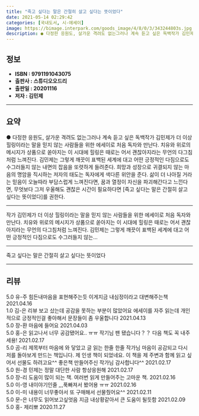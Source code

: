 ```yaml
---
title: "죽고 싶다는 말은 간절히 살고 싶다는 뜻이었다"
date: 2021-05-14 02:29:42
categories: [국내도서, 시-에세이]
image: https://bimage.interpark.com/goods_image/4/8/0/3/343244803s.jpg
description: ● 다정한 응원도, 살가운 격려도 없는그러나 계속 듣고 싶은 독백작가 김민제가 더 이상 힐링이라는 말을 믿지 않는 사람들을 위한 에세이로 처음 독자와 만난다. 치유와 위로의 메시지가 상품으로 쏟아지는 이 시대에 힐링은 때로는 어서 괜찮아지라는 무언의 다그침처럼 느껴진다. 김민제는 그렇
---
```


## **정보**

- **ISBN : 9791191043075**
- **출판사 : 스튜디오오드리**
- **출판일 : 20201116**
- **저자 : 김민제**

------



## **요약**

●  다정한 응원도, 살가운 격려도 없는그러나 계속 듣고 싶은 독백작가 김민제가 더 이상 힐링이라는 말을 믿지 않는 사람들을 위한 에세이로 처음 독자와 만난다. 치유와 위로의 메시지가 상품으로 쏟아지는 이 시대에 힐링은 때로는 어서 괜찮아지라는 무언의 다그침처럼 느껴진다. 김민제는 그렇게 깨끗이 표백된 세계에 대고 어떤 긍정적인 다짐으로도 수그러들지 않는 내면의 잡음을 또렷하게 들려준다. 희망과 성장으로 귀결되지 않는 마음의 명암을 직시하는 저자의 태도는 독자에게 색다른 위안을 준다. 삶이 더 나아질 거라는 믿음이 오늘따라 부담스럽게 느껴진다면, 꿈과 열정이 자신을 파괴해간다고 느낀다면, 무엇보다 그저 우울해도 괜찮은 시간이 필요하다면 [죽고 싶다는 말은 간절히 살고 싶다는 뜻이었다]를 권한다.

------

작가 김민제가 더 이상 힐링이라는 말을 믿지 않는 사람들을 위한 에세이로 처음 독자와 만난다. 치유와 위로의 메시지가 상품으로 쏟아지는 이 시대에 힐링은 때로는 어서 괜찮아지라는 무언의 다그침처럼 느껴진다. 김민제는 그렇게 깨끗이 표백된 세계에 대고 어떤 긍정적인 다짐으로도 수그러들지 않는... 

------


죽고 싶다는 말은 간절히 살고 싶다는 뜻이었다 

------


## **리뷰** 

5.0 유-주 힘든내마음을 표현해주는듯 이게지금 내심정이라고 대변해주는책 2021.04.16 <br/>1.0 김-은 리뷰 보고 샀는데 공감을 못하는 부분이 많았어요 
에세이를 자주 읽는데 개인적으로 긍정적인걸 좋아해서 
문장들이 좀 우울합니다 2021.04.13 <br/>5.0 장-환 마음에 들어요 2021.04.03 <br/>5.0 홍-은 읽고나서 너무 공감됐어요.. ㅠㅠ 작기님 팬 됐습니다？？ 다음 책도 꼭 내주세용!  2021.02.17 <br/>5.0 곰-리 제목부터 마음에 와 닿았고 글 읽는 한줄 한줄 작가님 마음이 공감되고 다시 저를 돌아보게 만드는 책입니다. 제 인생 책이 되었네요. 이 책을 제 주변과 함께 읽고 싶어서 선물도 하려고요^^  좋은책 만들어주신 작가님 감사합니다^^ 2021.02.17 <br/>5.0 원-경 민제는 정말 대단한 사람
항상응원해 2021.02.17 <br/>5.0 장-리 도움이 많이 되는 책.
여러번 읽게 만들어주는 고마운 책. 2021.02.16 <br/>5.0 이-영 내이야기인줄 ,,,푹빠져서 봤어용 ㅠㅠ  2021.02.16 <br/>5.0 이-미 내용이 너무좋아서 또 구매해서 선물줬어요^^ 2021.02.11 <br/>5.0 문-은 너무도 읽어보고싶엇음
지금 내상황같아서 큰 도움이 될듯함 2021.02.09 <br/>5.0 홍- 제리뽀 2020.11.27 <br/>